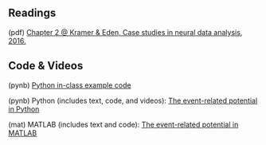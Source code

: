 ## Readings

(pdf)	[Chapter 2 @ Kramer & Eden, Case studies in neural data analysis, 2016.](/Topic-4%20The%20evoked%20response%20potential/Readings/Kramer_Eden_Chapter_2.pdf)

## Code & Videos

(pynb) [Python in-class example code](ERP-for-class-Part-1.ipynb)

(pynb) Python (includes text, code, and videos): [The event-related potential in Python](https://mark-kramer.github.io/Case-Studies-Python/)

(mat)  MATLAB (includes text and code): [The event-related potential in MATLAB](/Topic-4%20The%20evoked%20response%20potential/MATLAB/Topic_4_MA665.m)
